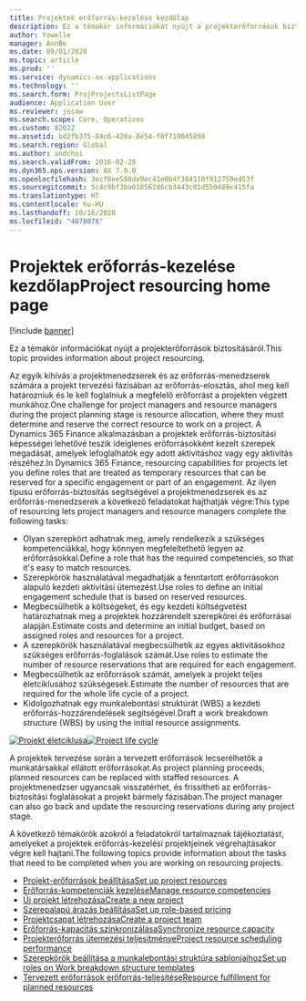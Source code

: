 ```yaml
---
title: Projektek erőforrás-kezelése kezdőlap
description: Ez a témakör információkat nyújt a projekterőforrások biztosításáról.
author: Yowelle
manager: AnnBe
ms.date: 09/01/2020
ms.topic: article
ms.prod: ''
ms.service: dynamics-ax-applications
ms.technology: ''
ms.search.form: ProjProjectsListPage
audience: Application User
ms.reviewer: josaw
ms.search.scope: Core, Operations
ms.custom: 82022
ms.assetid: bd2fb375-84c6-428a-8e54-f0f719045898
ms.search.region: Global
ms.author: andchoi
ms.search.validFrom: 2016-02-28
ms.dyn365.ops.version: AX 7.0.0
ms.openlocfilehash: 3ecf8ee588de9ec41e0b4f384110f912759ed53f
ms.sourcegitcommit: 5c4c9bf3ba018562d6cb3443c01d550489c415fa
ms.translationtype: HT
ms.contentlocale: hu-HU
ms.lasthandoff: 10/16/2020
ms.locfileid: "4078078"
---
```

# <a name="project-resourcing-home-page"></a><span data-ttu-id="52789-103">Projektek erőforrás-kezelése kezdőlap</span><span class="sxs-lookup"><span data-stu-id="52789-103">Project resourcing home page</span></span>

[!include [banner](../includes/banner.md)]

<span data-ttu-id="52789-104">Ez a témakör információkat nyújt a projekterőforrások biztosításáról.</span><span class="sxs-lookup"><span data-stu-id="52789-104">This topic provides information about project resourcing.</span></span>

<span data-ttu-id="52789-105">Az egyik kihívás a projektmenedzserek és az erőforrás-menedzserek számára a projekt tervezési fázisában az erőforrás-elosztás, ahol meg kell határozniuk és le kell foglalniuk a megfelelő erőforrást a projekten végzett munkához.</span><span class="sxs-lookup"><span data-stu-id="52789-105">One challenge for project managers and resource managers during the project planning stage is resource allocation, where they must determine and reserve the correct resource to work on a project.</span></span> <span data-ttu-id="52789-106">A Dynamics 365 Finance alkalmazásban a projektek erőforrás-biztosítási képességei lehetővé teszik ideiglenes erőforrásokként kezelt szerepek megadását, amelyek lefoglalhatók egy adott aktivitáshoz vagy egy aktivitás részéhez.</span><span class="sxs-lookup"><span data-stu-id="52789-106">In Dynamics 365 Finance, resourcing capabilities for projects let you define roles that are treated as temporary resources that can be reserved for a specific engagement or part of an engagement.</span></span> <span data-ttu-id="52789-107">Az ilyen típusú erőforrás-biztosítás segítségével a projektmenedzserek és az erőforrás-menedzserek a következő feladatokat hajthatják végre:</span><span class="sxs-lookup"><span data-stu-id="52789-107">This type of resourcing lets project managers and resource managers complete the following tasks:</span></span>

- <span data-ttu-id="52789-108">Olyan szerepkört adhatnak meg, amely rendelkezik a szükséges kompetenciákkal, hogy könnyen megfeleltethető legyen az erőforrásokkal.</span><span class="sxs-lookup"><span data-stu-id="52789-108">Define a role that has the required competencies, so that it's easy to match resources.</span></span>
- <span data-ttu-id="52789-109">Szerepkörök használatával megadhatják a fenntartott erőforrásokon alapuló kezdeti aktivitási ütemezést.</span><span class="sxs-lookup"><span data-stu-id="52789-109">Use roles to define an initial engagement schedule that is based on reserved resources.</span></span>
- <span data-ttu-id="52789-110">Megbecsülhetik a költségeket, és egy kezdeti költségvetést határozhatnak meg a projektek hozzárendelt szerepkörei és erőforrásai alapján.</span><span class="sxs-lookup"><span data-stu-id="52789-110">Estimate costs and determine an initial budget, based on assigned roles and resources for a project.</span></span>
- <span data-ttu-id="52789-111">A szerepkörök használatával megbecsülhetik az egyes aktivitásokhoz szükséges erőforrás-foglalások számát.</span><span class="sxs-lookup"><span data-stu-id="52789-111">Use roles to estimate the number of resource reservations that are required for each engagement.</span></span>
- <span data-ttu-id="52789-112">Megbecsülhetik az erőforrások számát, amelyek a projekt teljes életciklusához szükségesek.</span><span class="sxs-lookup"><span data-stu-id="52789-112">Estimate the number of resources that are required for the whole life cycle of a project.</span></span>
- <span data-ttu-id="52789-113">Kidolgozhatnak egy munkalebontási struktúrát (WBS) a kezdeti erőforrás-hozzárendelések segítségével.</span><span class="sxs-lookup"><span data-stu-id="52789-113">Draft a work breakdown structure (WBS) by using the initial resource assignments.</span></span>

<span data-ttu-id="52789-114">[![Projekt életciklusa](./media/projectresourcing02-1024x812.jpg)](./media/projectresourcing02.jpg)</span><span class="sxs-lookup"><span data-stu-id="52789-114">[![Project life cycle](./media/projectresourcing02-1024x812.jpg)](./media/projectresourcing02.jpg)</span></span>

<span data-ttu-id="52789-115">A projektek tervezése során a tervezett erőforrások lecserélhetők a munkatársakkal ellátott erőforrásokat.</span><span class="sxs-lookup"><span data-stu-id="52789-115">As project planning proceeds, planned resources can be replaced with staffed resources.</span></span> <span data-ttu-id="52789-116">A projektmenedzser ugyancsak visszatérhet, és frissítheti az erőforrás-biztosítási foglalásokat a projekt bármely fázisában.</span><span class="sxs-lookup"><span data-stu-id="52789-116">The project manager can also go back and update the resourcing reservations during any project stage.</span></span>

<span data-ttu-id="52789-117">A következő témakörök azokról a feladatokról tartalmaznak tájékoztatást, amelyeket a projektek erőforrás-kezelési projektjeinek végrehajtásakor végre kell hajtani.</span><span class="sxs-lookup"><span data-stu-id="52789-117">The following topics provide information about the tasks that need to be completed when you are working on resourcing projects.</span></span>

- [<span data-ttu-id="52789-118">Projekt-erőforrások beállítása</span><span class="sxs-lookup"><span data-stu-id="52789-118">Set up project resources</span></span>](set-up-project-resources.md)
- [<span data-ttu-id="52789-119">Erőforrás-kompetenciák kezelése</span><span class="sxs-lookup"><span data-stu-id="52789-119">Manage resource competencies</span></span>](manage-resource-competencies.md)
- [<span data-ttu-id="52789-120">Új projekt létrehozása</span><span class="sxs-lookup"><span data-stu-id="52789-120">Create a new project</span></span>](create-new-project.md)
- [<span data-ttu-id="52789-121">Szerepalapú árazás beállítása</span><span class="sxs-lookup"><span data-stu-id="52789-121">Set up role-based pricing</span></span>](set-up-role-based-pricing.md)
- [<span data-ttu-id="52789-122">Projektcsapat létrehozása</span><span class="sxs-lookup"><span data-stu-id="52789-122">Create a project team</span></span>](create-project-team.md)
- [<span data-ttu-id="52789-123">Erőforrás-kapacitás szinkronizálása</span><span class="sxs-lookup"><span data-stu-id="52789-123">Synchronize resource capacity</span></span>](synchronize-resource-capacity.md)
- [<span data-ttu-id="52789-124">Projekterőforrás ütemezési teljesítménye</span><span class="sxs-lookup"><span data-stu-id="52789-124">Project resource scheduling performance</span></span>](project-scheduling-performance.md)
- [<span data-ttu-id="52789-125">Szerepkörök beállítása a munkalebontási struktúra sablonjaihoz</span><span class="sxs-lookup"><span data-stu-id="52789-125">Set up roles on Work breakdown structure templates</span></span>](set-up-roles-wbs-template.md)
- [<span data-ttu-id="52789-126">Tervezett erőforrások erőforrás-teljesítése</span><span class="sxs-lookup"><span data-stu-id="52789-126">Resource fulfillment for planned resources</span></span>](resource-fulfillment-planned-resources.md)
